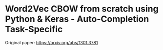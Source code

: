 # Word2Vec CBOW from scratch using Python & Keras - Auto-Completion Task-Specific

Original paper: https://arxiv.org/abs/1301.3781
